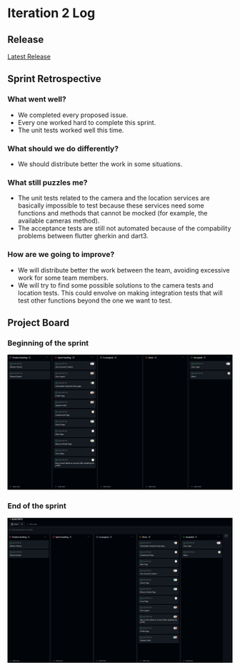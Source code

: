 # Iteration 2 Log

## Release

[Latest Release](https://github.com/FEUP-LEIC-ES-2023-24/2LEIC10T2/releases/tag/v0.2.0-Sprint2)

## Sprint Retrospective

### What went well?
- We completed every proposed issue.
- Every one worked hard to complete this sprint.
- The unit tests worked well this time.

### What should we do differently?
- We should distribute better the work in some situations.

### What still puzzles me?
- The unit tests related to the camera and the location services are basically impossible to test because these services need some functions and methods that cannot be mocked (for example, the available cameras method).
- The acceptance tests are still not automated because of the compability problems between flutter gherkin and dart3.

### How are we going to improve?
- We will distribute better the work between the team, avoiding excessive work for some team members.
- We will try to find some possible solutions to the camera tests and location tests. This could envolve on making integration tests that will test other functions beyond the one we want to test.

## Project Board

### Beginning of the sprint

![Iteration Board 2 Beginning](images/boardscreenshots/iteration2BoardBegin.png)

### End of the sprint

![Iteration Board 2 End](images/boardscreenshots/iteration2BoardEnd.png)
